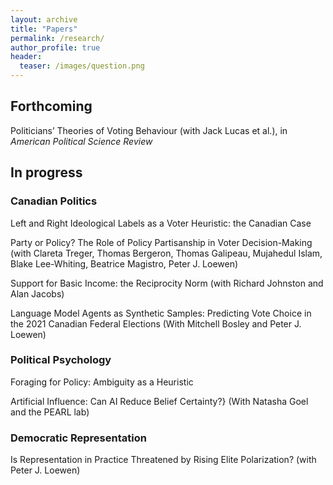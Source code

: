 ```yaml
---
layout: archive
title: "Papers"
permalink: /research/
author_profile: true
header:
  teaser: /images/question.png
---
```



## Forthcoming


Politicians’ Theories of Voting Behaviour (with Jack Lucas et al.), in _American Political Science Review_


## In progress


### Canadian Politics

Left and Right Ideological Labels as a Voter Heuristic: the Canadian Case

Party or Policy? The Role of Policy Partisanship in Voter Decision-Making (with Clareta Treger, Thomas Bergeron, Thomas Galipeau, Mujahedul Islam, Blake Lee-Whiting, Beatrice Magistro, Peter J. Loewen)

Support for Basic Income: the Reciprocity Norm (with Richard Johnston and Alan Jacobs)

Language Model Agents as Synthetic Samples: Predicting Vote Choice in the 2021 Canadian Federal Elections (With Mitchell Bosley and Peter J. Loewen)


### Political Psychology

Foraging for Policy: Ambiguity as a Heuristic

Artificial Influence: Can AI Reduce Belief Certainty?} (With Natasha Goel and the PEARL lab)

### Democratic Representation

Is Representation in Practice Threatened by Rising Elite Polarization? (with Peter J. Loewen)
